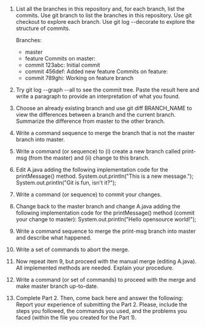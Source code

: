 1. List all the branches in this repository and, for each branch, list the commits.
    Use git branch to list the branches in this repository.
    Use git checkout to explore each branch.
    Use git log --decorate to explore the structure of commits.

    Branches:
      - master
      - feature
    Commits on master:
      - commit 123abc: Initial commit
      - commit 456def: Added new feature
    Commits on feature:
      - commit 789ghi: Working on feature branch

2. Try git log --graph --all to see the commit tree. Paste the result here and write a paragraph to provide an interpretation of what you found.


   
4. Choose an already existing branch and use git diff BRANCH_NAME to view the differences between a branch and the current branch. Summarize the difference from master to the other branch.
5. Write a command sequence to merge the branch that is not the master branch into master.
6. Write a command (or sequence) to (i) create a new branch called print-msg (from the master) and (ii) change to this branch.

10. Edit A.java adding the following implementation code for the printMessage() method.
        System.out.println("This is a new message.");
          System.out.println("Git is fun, isn't it?");

11. Write a command (or sequence) to commit your changes.

12. Change back to the master branch and change A.java adding the following implementation code for the printMessage() method (commit your change to master):
        System.out.println("Hello opensource world!");

13. Write a command sequence to merge the print-msg branch into master and describe what happened.

14. Write a set of commands to abort the merge.

15. Now repeat item 9, but proceed with the manual merge (editing A.java). All implemented methods are needed. Explain your procedure.

16. Write a command (or set of commands) to proceed with the merge and make master branch up-to-date.

17. Complete Part 2. Then, come back here and answer the following: Report your experience of submitting the Part 2. Please, include the steps you followed, the commands you used, and the problems you faced (within the file you created for the Part 1).
